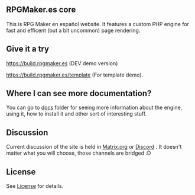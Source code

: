 ## RPGMaker.es core

This is RPG Maker en español website. It features a custom PHP engine for fast and efficent (but a bit uncommon) page rendering.

## Give it a try

https://build.rpgmaker.es (DEV demo version)

https://build.rpgmaker.es/template  (For template demo).

## Where I can see more documentation?

You can go to [docs](docs) folder for seeing more information about the engine, using it, how to install it and other sort of interesting stuff. 

## Discussion

Current discussion of the site is held in [Matrix.org](https://matrix.to/#/!AZmiWtGiXASwHapqpL:matrix.marbleen.cl) or [Discord](https://discord.gg/T4FWsnm) . It doesn't matter what you will choose, those channels are bridged :D 

## License

See [License](LICENSE) for details.

